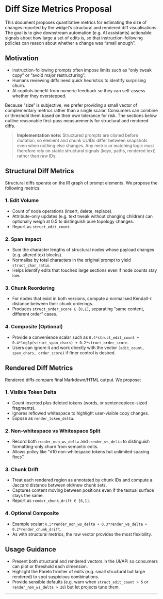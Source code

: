 # Diff Size Metrics Proposal

This document proposes quantitative metrics for estimating the size of changes reported by the widget’s structural and rendered diff visualisations. The goal is to give downstream automation (e.g. AI assistants) actionable signals about how large a set of edits is, so that instruction-following policies can reason about whether a change was “small enough”.

## Motivation

- Instruction-following prompts often impose limits such as “only tweak copy” or “avoid major restructuring”.
- Humans reviewing diffs need quick heuristics to identify surprising churn.
- AI copilots benefit from numeric feedback so they can self-assess whether they overstepped.

Because “size” is subjective, we prefer providing a small vector of complementary metrics rather than a single scalar. Consumers can combine or threshold them based on their own tolerance for risk. The sections below outline reasonable first-pass measurements for structural and rendered diffs.

> **Implementation note:** Structured prompts are cloned before mutation, so element and chunk UUIDs differ between snapshots even when nothing else changes. Any metric or matching logic must therefore rely on stable structural signals (keys, paths, rendered text) rather than raw IDs.

## Structural Diff Metrics

Structural diffs operate on the IR graph of prompt elements. We propose the following metrics:

### 1. Edit Volume

- Count of node operations (insert, delete, replace).
- Attribute-only updates (e.g. text tweak without changing children) can optionally weigh at 0.5 to distinguish pure topology changes.
- Report as `struct_edit_count`.

### 2. Span Impact

- Sum the character lengths of structural nodes whose payload changes (e.g. altered text blocks).
- Normalise by total characters in the original prompt to yield `struct_char_ratio`.
- Helps identify edits that touched large sections even if node counts stay low.

### 3. Chunk Reordering

- For nodes that exist in both versions, compute a normalised Kendall-τ distance between their chunk orderings.
- Produces `struct_order_score ∈ [0,1]`, separating “same content, different order” cases.

### 4. Composite (Optional)

- Provide a convenience scalar such as `0.4*struct_edit_count + 0.4*log1p(struct_span_chars) + 0.2*struct_order_score`.
- Users can ignore it and work directly with the vector `(edit_count, span_chars, order_score)` if finer control is desired.

## Rendered Diff Metrics

Rendered diffs compare final Markdown/HTML output. We propose:

### 1. Visible Token Delta

- Count inserted plus deleted tokens (words, or sentencepiece-sized fragments).
- Ignores reflowed whitespace to highlight user-visible copy changes.
- Expose as `render_token_delta`.

### 2. Non-whitespace vs Whitespace Split

- Record both `render_non_ws_delta` and `render_ws_delta` to distinguish formatting-only churn from semantic edits.
- Allows policy like “≤10 non-whitespace tokens but unlimited spacing fixes”.

### 3. Chunk Drift

- Treat each rendered region as annotated by chunk IDs and compute a Jaccard distance between old/new chunk sets.
- Captures content moving between positions even if the textual surface stays the same.
- Report as `render_chunk_drift ∈ [0,1]`.

### 4. Optional Composite

- Example scalar: `0.5*render_non_ws_delta + 0.3*render_ws_delta + 0.2*render_chunk_drift`.
- As with structural metrics, the raw vector provides the most flexibility.

## Usage Guidance

- Present both structural and rendered vectors in the UI/API so consumers can plot or threshold each dimension.
- Highlight the Pareto frontier of edits (e.g. small structural but large rendered) to spot suspicious combinations.
- Provide sensible defaults (e.g. warn when `struct_edit_count > 5` or `render_non_ws_delta > 20`) but let projects tune them.
***
